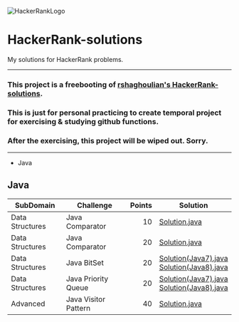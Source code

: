 ![HackerRankLogo](https://hrcdn.net/hackerrank/assets/brand/wordmark_sm-09bbe8f2de9af754be97250046007ced.svg)
# HackerRank-solutions
My solutions for HackerRank problems.

---
### This project is a freebooting of [rshaghoulian's HackerRank-solutions](https://github.com/rshaghoulian/HackerRank-solutions).
### This is just for personal practicing to create temporal project for exercising & studying github functions.
### After the exercising, this project will be wiped out. Sorry.
---

* Java

## Java
| SubDomain | Challenge | Points | Solution |
|-----------|-----------|-------:|----------|
|Data Structures|Java Comparator|10|[Solution.java](Java/Data%20Structures/Java%20Comparator/Solution.java)|
|Data Structures|Java Comparator|20|[Solution.java](Java/Data%20Structures/Java%20Dequeue/Solution.java)|
|Data Structures|Java BitSet|20|[Solution(Java7).java](Java/Data%20Structures/Java%20BitSet/Solution(Java7).java)<br />[Solution(Java8).java](Java/Data%20Structures/Java%20BitSet/Solution(Java8).java)|
|Data Structures|Java Priority Queue|20|[Solution(Java7).java](Java/Data%20Structures/Java%20Priority%20Queue/Solution(Java7).java)<br />[Solution(Java8).java](Java/Data%20Structures/Java%20Priority%20Queue/Solution(Java8).java)|
|Advanced|Java Visitor Pattern|40|[Solution.java](Java/Advanced/Java%20Visitor%20Pattern/Solution.java)|
